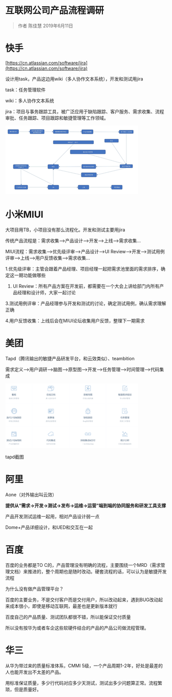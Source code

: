 # 互联网公司产品流程调研

> 作者 陈佳慧 2019年6月11日

# **快手**

[https://cn.atlassian.com/software/jira](https://cn.atlassian.com/software/jira)

设计用task，产品这边用wiki（多人协作文本系统），开发和测试用jira

task：任务管理软件

wiki：多人协作文本系统

jira：项目与事务跟踪工具，被广泛应用于缺陷跟踪、客户服务、需求收集、流程审批、任务跟踪、项目跟踪和敏捷管理等工作领域。

![](/assets/快手.png)

# **小米MIUI**

大项目用TB，小项目没有那么流程化。开发和测试主要用jira

传统产品流程是：需求收集--&gt;产品设计--&gt;开发--&gt;上线--&gt;需求收集...

MIUI流程：需求收集--&gt;优先级评审--&gt;产品设计--&gt;UI Review--&gt;开发--&gt;测试用例评审--&gt;上线--&gt;用户反馈收集--&gt;需求收集...

1.优先级评审：主管会跟着产品经理、项目经理一起把需求池里面的需求排序，确定这一期功能做哪些

1. UI Review：所有产品方案在开发前，都需要在一个大会上讲给部门内所有产品经理和设计师，大家一起讨论

3.测试用例评审：产品经理参与开发和测试的讨论，确定测试用例，确认需求理解正确

4.用户反馈收集：上线后会在MIUI论坛收集用户反馈，整理下一期需求

# **美团**

Tapd（腾讯输出的敏捷产品研发平台，和云效类似）、teambition

需求定义--&gt;用户调研--&gt;脑图--&gt;原型图--&gt;开发--&gt;任务管理--&gt;时间管理--&gt;代码集成

![](/assets/tpad.png)

tapd截图

# **阿里**

Aone（对外输出叫云效）

**提供从“需求-&gt;开发-&gt;测试-&gt;发布-&gt;运维-&gt;运营”端到端的协同服务和研发工具支撑**

产品开发测试运维一起用，相对产品设计弱一点

Dome+产品详细设计，和UED和交互在一起

# **百度**

百度的业务都是TO C的，产品管理没有明确的流程，主要围绕一个MRD（需求管理文档）来推进的，整个周期也是随时改动。硬套流程的话，可以认为是敏捷开发流程

为什么没有做产品管理平台？

百度的主要业务，不是交付客户而是交付用户，所以改动起来，遇到BUG改动起来成本很小，即使是移动互联网，最差也是更新版本就行

百度自己的产品质量、测试团队都很不错，所以能保证交付质量

所以没有按华为或者车企这些软硬件结合的产品的产品公司做流程管理。

# 华三

从华为带过来的质量标准体系，CMMI 5级，一个产品周期1-2年，好处是最差的人也能开发出不太差的产品。

用标准保证质量，多少行代码对应多少天测试，测试出多少问题算正常。流程繁琐，但是质量好。

